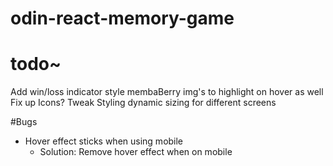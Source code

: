 # odin-react-memory-game

# todo~
Add win/loss indicator
style membaBerry img's to highlight on hover as well
Fix up Icons?
Tweak Styling
dynamic sizing for different screens

#Bugs
- Hover effect sticks when using mobile
  - Solution: Remove hover effect when on mobile
